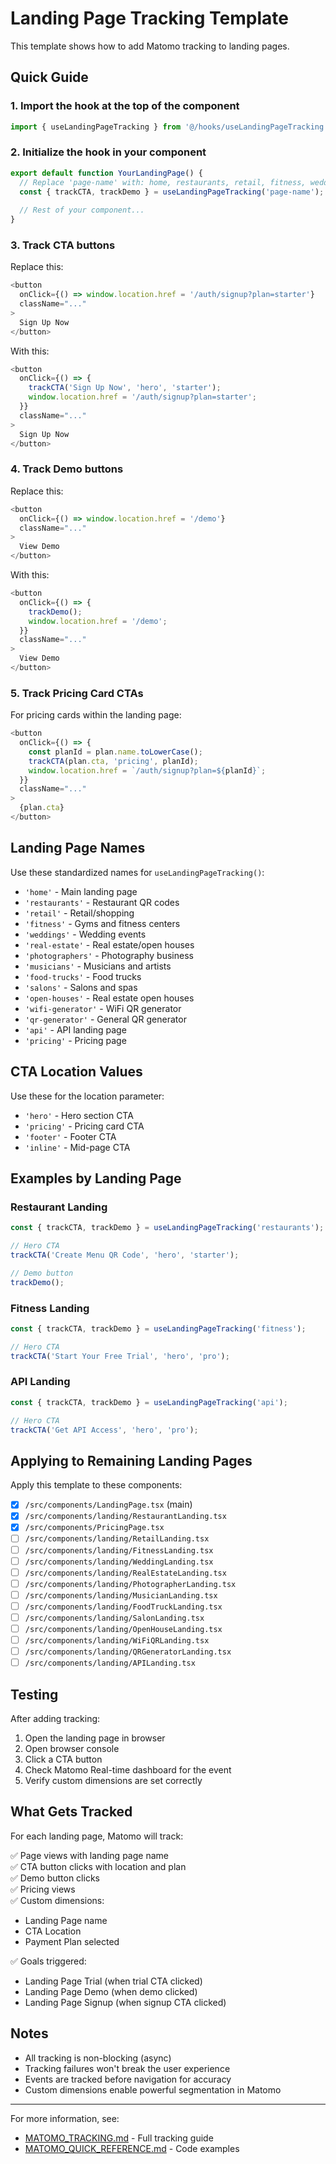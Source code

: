 # Landing Page Tracking Template

This template shows how to add Matomo tracking to landing pages.

## Quick Guide

### 1. Import the hook at the top of the component

```typescript
import { useLandingPageTracking } from '@/hooks/useLandingPageTracking'
```

### 2. Initialize the hook in your component

```typescript
export default function YourLandingPage() {
  // Replace 'page-name' with: home, restaurants, retail, fitness, weddings, etc.
  const { trackCTA, trackDemo } = useLandingPageTracking('page-name');
  
  // Rest of your component...
}
```

### 3. Track CTA buttons

Replace this:
```typescript
<button
  onClick={() => window.location.href = '/auth/signup?plan=starter'}
  className="..."
>
  Sign Up Now
</button>
```

With this:
```typescript
<button
  onClick={() => {
    trackCTA('Sign Up Now', 'hero', 'starter');
    window.location.href = '/auth/signup?plan=starter';
  }}
  className="..."
>
  Sign Up Now
</button>
```

### 4. Track Demo buttons

Replace this:
```typescript
<button
  onClick={() => window.location.href = '/demo'}
  className="..."
>
  View Demo
</button>
```

With this:
```typescript
<button
  onClick={() => {
    trackDemo();
    window.location.href = '/demo';
  }}
  className="..."
>
  View Demo
</button>
```

### 5. Track Pricing Card CTAs

For pricing cards within the landing page:
```typescript
<button
  onClick={() => {
    const planId = plan.name.toLowerCase();
    trackCTA(plan.cta, 'pricing', planId);
    window.location.href = `/auth/signup?plan=${planId}`;
  }}
  className="..."
>
  {plan.cta}
</button>
```

## Landing Page Names

Use these standardized names for `useLandingPageTracking()`:

- `'home'` - Main landing page
- `'restaurants'` - Restaurant QR codes
- `'retail'` - Retail/shopping
- `'fitness'` - Gyms and fitness centers
- `'weddings'` - Wedding events
- `'real-estate'` - Real estate/open houses
- `'photographers'` - Photography business
- `'musicians'` - Musicians and artists
- `'food-trucks'` - Food trucks
- `'salons'` - Salons and spas
- `'open-houses'` - Real estate open houses
- `'wifi-generator'` - WiFi QR generator
- `'qr-generator'` - General QR generator
- `'api'` - API landing page
- `'pricing'` - Pricing page

## CTA Location Values

Use these for the location parameter:

- `'hero'` - Hero section CTA
- `'pricing'` - Pricing card CTA
- `'footer'` - Footer CTA
- `'inline'` - Mid-page CTA

## Examples by Landing Page

### Restaurant Landing
```typescript
const { trackCTA, trackDemo } = useLandingPageTracking('restaurants');

// Hero CTA
trackCTA('Create Menu QR Code', 'hero', 'starter');

// Demo button
trackDemo();
```

### Fitness Landing
```typescript
const { trackCTA, trackDemo } = useLandingPageTracking('fitness');

// Hero CTA
trackCTA('Start Your Free Trial', 'hero', 'pro');
```

### API Landing
```typescript
const { trackCTA, trackDemo } = useLandingPageTracking('api');

// Hero CTA
trackCTA('Get API Access', 'hero', 'pro');
```

## Applying to Remaining Landing Pages

Apply this template to these components:

- [x] `/src/components/LandingPage.tsx` (main)
- [x] `/src/components/landing/RestaurantLanding.tsx`
- [x] `/src/components/PricingPage.tsx`
- [ ] `/src/components/landing/RetailLanding.tsx`
- [ ] `/src/components/landing/FitnessLanding.tsx`
- [ ] `/src/components/landing/WeddingLanding.tsx`
- [ ] `/src/components/landing/RealEstateLanding.tsx`
- [ ] `/src/components/landing/PhotographerLanding.tsx`
- [ ] `/src/components/landing/MusicianLanding.tsx`
- [ ] `/src/components/landing/FoodTruckLanding.tsx`
- [ ] `/src/components/landing/SalonLanding.tsx`
- [ ] `/src/components/landing/OpenHouseLanding.tsx`
- [ ] `/src/components/landing/WiFiQRLanding.tsx`
- [ ] `/src/components/landing/QRGeneratorLanding.tsx`
- [ ] `/src/components/landing/APILanding.tsx`

## Testing

After adding tracking:

1. Open the landing page in browser
2. Open browser console
3. Click a CTA button
4. Check Matomo Real-time dashboard for the event
5. Verify custom dimensions are set correctly

## What Gets Tracked

For each landing page, Matomo will track:

✅ Page views with landing page name  
✅ CTA button clicks with location and plan  
✅ Demo button clicks  
✅ Pricing views  
✅ Custom dimensions:
  - Landing Page name
  - CTA Location
  - Payment Plan selected

✅ Goals triggered:
  - Landing Page Trial (when trial CTA clicked)
  - Landing Page Demo (when demo clicked)
  - Landing Page Signup (when signup CTA clicked)

## Notes

- All tracking is non-blocking (async)
- Tracking failures won't break the user experience
- Events are tracked before navigation for accuracy
- Custom dimensions enable powerful segmentation in Matomo

---

For more information, see:
- [MATOMO_TRACKING.md](./MATOMO_TRACKING.md) - Full tracking guide
- [MATOMO_QUICK_REFERENCE.md](./MATOMO_QUICK_REFERENCE.md) - Code examples

